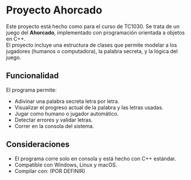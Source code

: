 
# Proyecto Ahorcado

Este proyecto está hecho como para el curso de TC1030. Se trata de un juego del **Ahorcado**, implementado con programación orientada a objetos en C++.  
El proyecto incluye una estructura de clases que permite modelar a los jugadores (humanos o computadora), la palabra secreta, y la lógica del juego.  

## Funcionalidad

El programa permite:

- Adivinar una palabra secreta letra por letra.
- Visualizar el progreso actual de la palabra y las letras usadas.
- Jugar como humano o jugador automático.
- Detectar errores y validar letras.
- Correr en la consola del sistema.

##  Consideraciones

- El programa corre solo en consola y está hecho con C++ estándar.
- Compatible con Windows, Linux y macOS.
- Compilar con: (POR DEFINIR)
